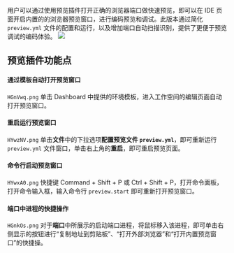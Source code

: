 用户可以通过使用预览插件打开正确的浏览器端口做快速预览，即可以在 IDE 页面开启内置的的浏览器预览窗口，进行编码预览和调试。此版本通过简化 `preview.yml` 文件的配置和运行，以及增加端口自动扫描识别，提供了更便于预览调试的编码体验。
 ![](https://qcloudimg.tencent-cloud.cn/raw/bb65b49d4f5fd51f8519ed9d3465cd16.png)

## 预览插件功能点
#### 通过模板自动打开预览窗口
`HGnVwq.png` 单击 Dashboard 中提供的环境模板，进入工作空间的编辑页面自动打开预览窗口。

#### 重启运行预览窗口
`HYwzNV.png` 单击**文件**中的下拉选项**配置预览文件 `preview.yml`**，即可重新运行 `preview.yml` 文件窗口，单击右上角的**重启**，即可重启预览页面。

#### 命令行启动预览窗口
`HYwxA0.png` 快捷键 Command + Shift + P 或 Ctrl + Shift + P，打开命令面板，打开命令输入框，输入命令行 `preview.start` 即可重新打开预览窗口。

#### 端口中进程的快捷操作
`HGnkOs.png` 对于**端口**中所展示的启动端口进程，将鼠标移入该进程，即可单击右侧显示的按钮进行“复制地址到剪贴板”、“打开外部浏览器”和“打开内置预览窗口”的快捷操。

